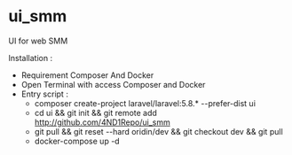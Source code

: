 # ui_smm
UI for web SMM

Installation :
- Requirement Composer And Docker
- Open Terminal with access Composer and Docker
- Entry script : 
  - composer create-project laravel/laravel:5.8.* --prefer-dist ui
  - cd ui && git init && git remote add http://github.com/4ND1Repo/ui_smm
  - git pull && git reset --hard oridin/dev && git checkout dev && git pull
  - docker-compose up -d
